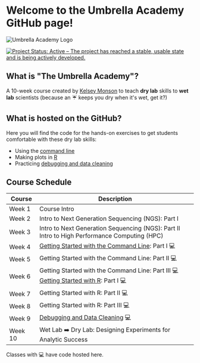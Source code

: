 
# Welcome to the Umbrella Academy GitHub page!

![Umbrella Academy Logo](https://github.com/user-attachments/assets/1004db95-2f50-42dc-ad2d-614481d5e93b)
<!-- badges: start -->
[![Project Status: Active – The project has reached a stable, usable state and is being actively developed.](https://www.repostatus.org/badges/latest/active.svg)](https://www.repostatus.org/#active)
<!-- badges: end -->


## What is "The Umbrella Academy"? 

A 10-week course created by [Kelsey Monson](https://github.com/KelseyRMonson) to teach **dry lab** skills to **wet lab** scientists (because an ☔ keeps you dry when it's wet, get it?)

## What is hosted on the GitHub?

Here you will find the code for the hands-on exercises to get students comfortable with these dry lab skills:

* Using the [command line](Command-Line)
* Making plots in [R](R-Project)
* Practicing [debugging and data cleaning](Debugging-Cleaning)

## Course Schedule

| Course    | Description |
| --------- | ----------- |
| Week 1   | Course Intro |
| Week 2   | Intro to Next Generation Sequencing (NGS): Part I |
| Week 3   | Intro to Next Generation Sequencing (NGS): Part II <br> Intro to High Performance Computing (HPC) |
| Week 4   | [Getting Started with the Command Line](Command-Line): Part I 💻 |
| Week 5   | Getting Started with the Command Line: Part II 💻 |
| Week 6   | Getting Started with the Command Line: Part III 💻 <br> [Getting Started with R](R-Project): Part I 💻 |
| Week 7   | Getting Started with R: Part II 💻 |
| Week 8   | Getting Started with R: Part III 💻 |
| Week 9   | [Debugging and Data Cleaning](Debugging-Cleaning) 💻 |
| Week 10  | Wet Lab ➡️ Dry Lab: Designing Experiments for Analytic Success |

Classes with 💻 have code hosted here.  

